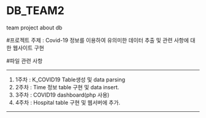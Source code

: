 # DB_TEAM2
team project about db

#프로젝트 주제 : Covid-19 정보를 이용하여 유의미한 데이터 추출 및 관련 사항에 대한 웹사이트 구현

#파일 관련 사항

------------
1. 1주차 : K_COVID19 Table생성 및 data parsing
2. 2주차 : Time 정보 table 구현 및 data insert.
3. 3주차 : COVID19 dashboard(php 사용)
4. 4주차 : Hospital table 구현 및 웹서버에 추가.
------------

